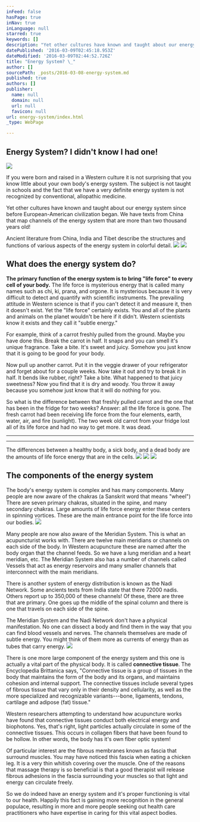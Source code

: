 ```yaml
---
inFeed: false
hasPage: true
inNav: true
inLanguage: null
starred: true
keywords: []
description: "Yet other cultures have known and taught about our energy system since before European-American civilization began. \_We have texts from China that map channels of the energy system that are more than two thousand years old!"
datePublished: '2016-03-09T02:45:18.953Z'
dateModified: '2016-03-09T02:44:52.726Z'
title: "Energy System? \_"
author: []
sourcePath: _posts/2016-03-08-energy-system.md
published: true
authors: []
publisher:
  name: null
  domain: null
  url: null
  favicon: null
url: energy-system/index.html
_type: WebPage

---
```

## Energy System?  I didn't know I had one!
![](https://s3-us-west-2.amazonaws.com/the-grid-img/p/ec4266b443df30187553486ccc22f45a5e0c3774.jpg)

If you were born and raised in a Western culture it is not surprising that you know little about your own body's energy system.  The subject is not taught in schools and the fact that we have a very definite energy system is not recognized by conventional, allopathic medicine.

Yet other cultures have known and taught about our energy system since before European-American civilization began.  We have texts from China that map channels of the energy system that are more than two thousand years old!

Ancient literature from China, India and Tibet describe the structures and functions of various aspects of the energy system in colorful detail.
![](https://s3-us-west-2.amazonaws.com/the-grid-img/p/a99b8932c889c81161736b83d3ec61b321c40a32.jpg)
![](https://s3-us-west-2.amazonaws.com/the-grid-img/p/087943068869ce77ac3814c044e8d8572a6cbe2d.jpg)

## What does the energy system do?

**The primary function of the energy system is to bring "life force" to every cell of your body.** The life force is mysterious energy that is called many names such as chi, ki, prana, and orgone.  It is mysterious because it is very difficult to detect and quantify with scientific instruments.  The prevailing attitude in Western science is that if you can't detect it and measure it, then it doesn't exist.  Yet the "life force" certainly exists.  You and all of the plants and animals on the planet wouldn't be here if it didn't.  Western scientists know it exists and they call it "subtle energy." 

For example, think of a carrot freshly pulled from the ground.  Maybe you have done this.  Break the carrot in half.  It snaps and you can smell it's unique fragrance.  Take a bite.  It's sweet and juicy.  Somehow you just know that it is going to be good for your body.

Now pull up another carrot.  Put it in the veggie drawer of your refrigerator and forget about for a couple weeks.  Now take it out and try to break it in half.  It bends like rubber, right?  Take a bite.  What happened to that juicy sweetness?  Now you find that it is dry and woody.   You throw it away because you somehow just know that it will do nothing for you.

So what is the difference between that freshly pulled carrot and the one that has been in the fridge for two weeks?  Answer: all the life force is gone.  The fresh carrot had been receiving life force from the four elements, earth, water, air, and fire (sunlight).  The two week old carrot from your fridge lost all of its life force and had no way to get more.  It was dead.

****

****

The differences between a healthy body, a sick body, and a dead body are the amounts of life force energy that are in the cells.
![](https://the-grid-user-content.s3-us-west-2.amazonaws.com/5cc84eef-f38c-4398-8c22-6ea52249ff20.jpg)
![](https://s3-us-west-2.amazonaws.com/the-grid-img/p/b42bc8e21ed44cc1011ae29a4939f5afb3720ef9.jpg)
![](https://the-grid-user-content.s3-us-west-2.amazonaws.com/0e1b5937-3e3d-42a6-80ee-a4ee91911a08.jpg)

## The components of the energy system

The body's energy system is complex and has many components.  Many people are now aware of the chakras (a Sanskrit word that means "wheel")  There are seven primary chakras, situated in the spine, and many secondary chakras.  Large amounts of life force energy enter these centers in spinning vortices.  These are the main entrance point for the life force into our bodies.
![](https://the-grid-user-content.s3-us-west-2.amazonaws.com/b669cd90-21c7-4e58-8e45-87a2741018cc.jpg)

Many people are now also aware of the Meridian System.  This is what an acupuncturist works with.  There are twelve main meridians or channels on each side of the body.  In Western acupuncture these are named after the body organ that the channel feeds.  So we have a lung meridian and a heart meridian, etc.  The Meridian System also has a number of channels called Vessels that act as energy reservoirs and many smaller channels that interconnect with the main meridians. 

There is another system of energy distribution is known as the Nadi Network.  Some ancients texts from India state that there 72000 nadis.  Others report up to 350,000 of these channels!  Of these, there are three that are primary.  One goes up the middle of the spinal column and there is one that travels on each side of the spine.

The Meridian System and the Nadi Network don't have a physical manifestation.  No one can dissect a body and find them in the way that you can find blood vessels and nerves.  The channels themselves are made of subtle energy.  You might think of them more as currents of energy than as tubes that carry energy.
![](https://the-grid-user-content.s3-us-west-2.amazonaws.com/60c61d52-94c9-42ff-8740-e9c6dc58b315.jpg)

There is one more large component of the energy system and this one is actually a vital part of the physical body.  It is called **connective tissue**.  The Encyclopedia Brittanica says, "Connective tissue is a group of tissues in the body that maintains the form of the body and its organs, and maintains cohesion and internal support.  The connective tissues include several types of fibrous tissue that vary only in their density and cellularity, as well as the more specialized and recognizable variants---bone, ligaments, tendons, cartilage and adipose (fat) tissue."

Western researchers attempting to understand how acupuncture works have found that connective tissues conduct both electrical energy and biophotons.  Yes, that's right, light particles actually circulate in some of the connective tissues.  This occurs in collagen fibers that have been found to be hollow.  In other words, the body has it's own fiber optic system!

Of particular interest are the fibrous membranes known as fascia that surround muscles.  You may have noticed this fascia when eating a chicken leg.  It is a very thin whitish covering over the muscle.  One of the reasons that massage therapy is so beneficial is that a good therapist will release fibrous adhesions in the fascia surrounding your muscles so that light and energy can circulate freely.

So we do indeed have an energy system and it's proper functioning is vital to our health.  Happily this fact is gaining more recognition in the general populace, resulting in more and more people seeking out health care practitioners who have expertise in caring for this vital aspect bodies.